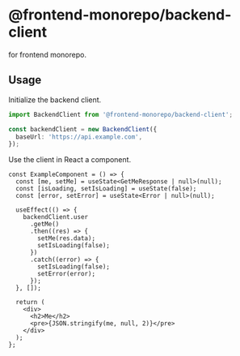 # @frontend-monorepo/backend-client

for frontend monorepo.

## Usage

Initialize the backend client.

```ts
import BackendClient from '@frontend-monorepo/backend-client';

const backendClient = new BackendClient({
  baseUrl: 'https://api.example.com',
});
```

Use the client in React a component.

```tsx
const ExampleComponent = () => {
  const [me, setMe] = useState<GetMeResponse | null>(null);
  const [isLoading, setIsLoading] = useState(false);
  const [error, setError] = useState<Error | null>(null);

  useEffect(() => {
    backendClient.user
      .getMe()
      .then((res) => {
        setMe(res.data);
        setIsLoading(false);
      })
      .catch((error) => {
        setIsLoading(false);
        setError(error);
      });
  }, []);

  return (
    <div>
      <h2>Me</h2>
      <pre>{JSON.stringify(me, null, 2)}</pre>
    </div>
  );
};
```
